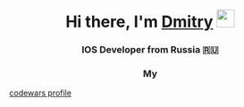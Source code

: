 <h1 align="center">Hi there, I'm <a href="https://daniilshat.ru/" target="_blank">Dmitry</a> 
<img src="https://github.com/blackcater/blackcater/raw/main/images/Hi.gif" height="32"/></h1>
<h3 align="center">IOS Developer from Russia 🇷🇺</h3>
<h3 align="center">My</h3><a align="center" href="https://www.codewars.com/users/nelermont2"> codewars profile</a>


<!---
nelermont/nelermont is a ✨ special ✨ repository because its `README.md` (this file) appears on your GitHub profile.
You can click the Preview link to take a look at your changes.
--->
